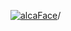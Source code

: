 [![alcaFace](https://camo.githubusercontent.com/2ee094c4af74cb0ec2e19388fccfb809837623e3/68747470733a2f2f7374617469632d63646e2e6a74766e772e6e65742f656d6f7469636f6e732f76312f3332383632362f312e30)](https://twitch.tv/Alca)/

<!--
# My "Popular" CodePens

<table>
	<tr>
		<th></th>
		<th>Title</th>
		<th>Last updated</th>
	</tr>
	<tr>
		<td><a href="https://codepen.io/Alca/pen/vYjjbqO" rel="nofollow"><img src="https://codepen.io/alca/pen/vYjjbqO/image/default.png" width="100" height="56.25"></a></td>
		<td><a href="https://codepen.io/Alca/pen/vYjjbqO" rel="nofollow">A Pen by Jacob Foster</a></td>
		<td>Oct 3, 2022</td>
	</tr>
	<tr>
		<td><a href="https://codepen.io/Alca/pen/oNddvYV" rel="nofollow"><img src="https://codepen.io/alca/pen/oNddvYV/image/default.png" width="100" height="56.25"></a></td>
		<td><a href="https://codepen.io/Alca/pen/oNddvYV" rel="nofollow">Simple Cube Example</a></td>
		<td>Oct 4, 2022</td>
	</tr>
	<tr>
		<td><a href="https://codepen.io/Alca/pen/BaxJbbg" rel="nofollow"><img src="https://codepen.io/alca/pen/BaxJbbg/image/default.png" width="100" height="56.25"></a></td>
		<td><a href="https://codepen.io/Alca/pen/BaxJbbg" rel="nofollow">A Pen by Jacob Foster</a></td>
		<td>Sep 28, 2022</td>
	</tr>
	<tr>
		<td><a href="https://codepen.io/Alca/pen/YzLYxWM" rel="nofollow"><img src="https://codepen.io/alca/pen/YzLYxWM/image/default.png" width="100" height="56.25"></a></td>
		<td><a href="https://codepen.io/Alca/pen/YzLYxWM" rel="nofollow">A Pen by Jacob Foster</a></td>
		<td>Sep 27, 2022</td>
	</tr>
	<tr>
		<td><a href="https://codepen.io/Alca/pen/xxjpqYm" rel="nofollow"><img src="https://codepen.io/alca/pen/xxjpqYm/image/default.png" width="100" height="56.25"></a></td>
		<td><a href="https://codepen.io/Alca/pen/xxjpqYm" rel="nofollow">A Pen by Jacob Foster</a></td>
		<td>Sep 27, 2022</td>
	</tr>
	<tr>
		<td><a href="https://codepen.io/Alca/pen/gOzoMqJ" rel="nofollow"><img src="https://codepen.io/alca/pen/gOzoMqJ/image/default.png" width="100" height="56.25"></a></td>
		<td><a href="https://codepen.io/Alca/pen/gOzoMqJ" rel="nofollow">A Pen by Jacob Foster</a></td>
		<td>Sep 27, 2022</td>
	</tr>
	<tr>
		<td><a href="https://codepen.io/Alca/pen/BaxwGJy" rel="nofollow"><img src="https://codepen.io/alca/pen/BaxwGJy/image/default.png" width="100" height="56.25"></a></td>
		<td><a href="https://codepen.io/Alca/pen/BaxwGJy" rel="nofollow">A Pen by Jacob Foster</a></td>
		<td>Sep 24, 2022</td>
	</tr>
	<tr>
		<td><a href="https://codepen.io/Alca/pen/XWqgvqJ" rel="nofollow"><img src="https://codepen.io/alca/pen/XWqgvqJ/image/default.png" width="100" height="56.25"></a></td>
		<td><a href="https://codepen.io/Alca/pen/XWqgvqJ" rel="nofollow">Tiled image viewer (MidJourney)</a></td>
		<td>Sep 22, 2022</td>
	</tr>
	<tr>
		<td><a href="https://codepen.io/Alca/pen/rNvmWxw" rel="nofollow"><img src="https://codepen.io/alca/pen/rNvmWxw/image/default.png" width="100" height="56.25"></a></td>
		<td><a href="https://codepen.io/Alca/pen/rNvmWxw" rel="nofollow">A Pen by Jacob Foster</a></td>
		<td>Sep 19, 2022</td>
	</tr>
	<tr>
		<td><a href="https://codepen.io/Alca/pen/ExLgLop" rel="nofollow"><img src="https://codepen.io/alca/pen/ExLgLop/image/default.png" width="100" height="56.25"></a></td>
		<td><a href="https://codepen.io/Alca/pen/ExLgLop" rel="nofollow">A Pen by Jacob Foster</a></td>
		<td>Sep 13, 2022</td>
	</tr>
</table>

---

###### Last updated: Tue, 04 Oct 2022 05:19:37 GMT
-->
